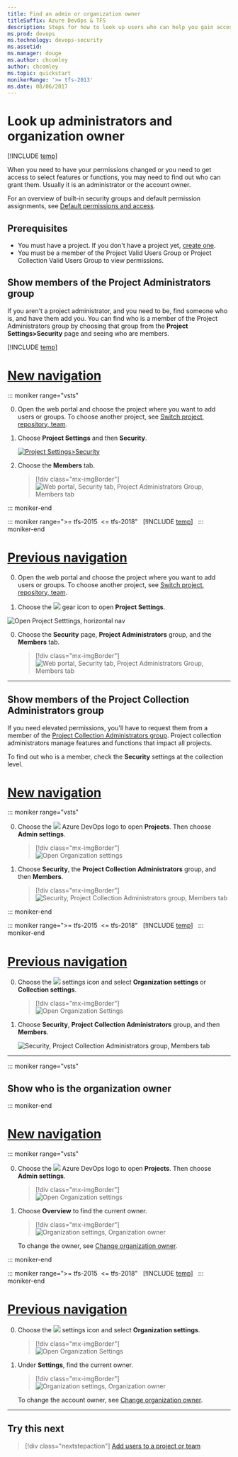 ```yaml
---
title: Find an admin or organization owner 
titleSuffix: Azure DevOps & TFS
description: Steps for how to look up users who can help you gain access or change your permissions, project collection admin or project owner 
ms.prod: devops
ms.technology: devops-security
ms.assetid: 
ms.manager: douge
ms.author: chcomley
author: chcomley
ms.topic: quickstart
monikerRange: '>= tfs-2013'
ms.date: 08/06/2017
---
```



# Look up administrators and organization owner 

[!INCLUDE [temp](../../_shared/version-vsts-tfs-all-versions.md)]

When you need to have your permissions changed or you need to get access to select features or functions, you may need to find out who can grant them. Usually it is an administrator or the account owner.

For an overview of built-in security groups and default permission assignments, see [Default permissions and access](permissions-access.md).

## Prerequisites

* You must have a project. If you don't have a project yet, [create one](../projects/create-project.md).  
* You must be a member of the Project Valid Users Group or Project Collection Valid Users Group to view permissions.  

## Show members of the Project Administrators group

If you aren't a project administrator, and you need to be, find someone who is, and have them add you. You can find who is a member of the Project Administrators group by choosing that group from the **Project Settings>Security** page and seeing who are members. 
 
[!INCLUDE [temp](../../_shared/new-navigation.md)]  

# [New navigation](#tab/new-nav)

::: moniker range="vsts"  

0. Open the web portal and choose the project where you want to add users or groups. To choose another project, see [Switch project, repository, team](../../project/navigation/go-to-project-repo.md).

0. Choose **Project Settings** and then **Security**.

	[ ![Project Settings>Security](_img/view-permissions/open-security-project-level-vert.png)](_img/view-permissions/open-security-project-level-vert-expanded.png#lightbox) 

0. Choose the **Members** tab.  

	> [!div class="mx-imgBorder"]  
	> ![Web portal, Security tab, Project Administrators Group, Members tab](_img/view-permissions-project-level-membership.png) 

::: moniker-end  

::: moniker range=">= tfs-2015  <= tfs-2018"  
[!INCLUDE [temp](../../_shared/new-navigation-not-supported.md)]  
::: moniker-end  

# [Previous navigation](#tab/previous-nav)

0. Open the web portal and choose the project where you want to add users or groups. To choose another project, see [Switch project, repository, team](../../project/navigation/go-to-project-repo.md).  

0.  Choose the ![ ](../../_img/icons/gear-icon.png) gear icon to open **Project Settings**.

   ![Open Project Setttings, horizontal nav](../../_shared/_img/settings/open-project-settings-horz.png)  

0. Choose the **Security** page, **Project Administrators** group, and the **Members** tab.  

	> [!div class="mx-imgBorder"]  
	> ![Web portal, Security tab, Project Administrators Group, Members tab](_img/view-permissions-project-level-membership.png) 

---

## Show members of the Project Collection Administrators group

If you need elevated permissions, you'll have to request them from a member of the [Project Collection Administrators group](set-project-collection-level-permissions.md). Project collection administrators manage features and functions that impact all projects. 

To find out who is a member, check the **Security** settings at the collection level. 


# [New navigation](#tab/new-nav)

::: moniker range="vsts"  

0. Choose the ![ ](/azure/devops/_img/icons/project-icon.png) Azure DevOps logo to open **Projects**. Then choose **Admin settings**. 

	> [!div class="mx-imgBorder"]  
	> ![Open Organization settings](/azure/devops/_shared/_img/settings/open-admin-settings-vert.png)  

0. Choose **Security**, the **Project Collection Administrators** group, and then **Members**. 

	> [!div class="mx-imgBorder"]  
	> ![Security, Project Collection Administrators group, Members tab](_img/view-permissions/collection-admins-vert.png)  

::: moniker-end  

::: moniker range=">= tfs-2015  <= tfs-2018"  
[!INCLUDE [temp](../../_shared/new-navigation-not-supported.md)]  
::: moniker-end  


# [Previous navigation](#tab/previous-nav)

0. Choose the ![ ](/azure/devops/_img/icons/gear_icon.png) settings icon and select **Organization settings** or **Collection settings**.

	> [!div class="mx-imgBorder"]  
	> ![Open Organization Settings](/azure/devops/_shared/_img/settings/open-account-settings.png)  

0.	Choose **Security**, **Project Collection Administrators** group, and then **Members**. 

	![Security, Project Collection Administrators group, Members tab](_img/view-permissions/collection-admins.png)


---


::: moniker range="vsts"

<a name="find-owner"></a>

## Show who is the organization owner 
::: moniker-end

# [New navigation](#tab/new-nav)

::: moniker range="vsts"  

0. Choose the ![ ](/azure/devops/_img/icons/project-icon.png) Azure DevOps logo to open **Projects**. Then choose **Admin settings**. 

	> [!div class="mx-imgBorder"]  
	> ![Open Organization settings](/azure/devops/_shared/_img/settings/open-admin-settings-vert.png)  

0.	Choose **Overview** to find the current owner.

	> [!div class="mx-imgBorder"]  
	> ![Organization settings, Organization owner](../../_shared/_img/settings/organization-settings-info.png)

	To change the owner, see [Change organization owner](../accounts/change-organization-ownership.md). 

::: moniker-end  

::: moniker range=">= tfs-2015  <= tfs-2018"  
[!INCLUDE [temp](../../_shared/new-navigation-not-supported.md)]  
::: moniker-end  

# [Previous navigation](#tab/previous-nav)

0. Choose the ![ ](/azure/devops/_img/icons/gear_icon.png) settings icon and select **Organization settings**.

	> [!div class="mx-imgBorder"]  
	> ![Open Organization Settings](/azure/devops/_shared/_img/settings/open-account-settings.png)   

0.	Under **Settings**, find the current owner.

	> [!div class="mx-imgBorder"]  
	> ![Organization settings, Organization owner](../../_shared/_img/settings/organization-settings-info.png)

	To change the account owner, see [Change organization owner](../accounts/change-organization-ownership.md). 


---



## Try this next
> [!div class="nextstepaction"]
> [Add users to a project or team](add-users-team-project.md) 



